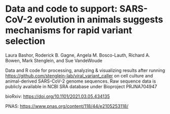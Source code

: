 # Data and code to support: SARS-CoV-2 evolution in animals suggests mechanisms for rapid variant selection
Laura Bashor, Roderick B. Gagne, Angela M. Bosco-Lauth, Richard A. Bowen, Mark Stenglein, and Sue VandeWoude

Data and R code for processing, analyzing & visualizing results after running https://github.com/stenglein-lab/viral_variant_caller
on cell culture and animal-derived SARS-CoV-2 genome sequences. Raw sequence data is publicly available in NCBI SRA database under Bioproject PRJNA704947

bioRxiv: https://doi.org/10.1101/2021.03.05.434135 

PNAS: https://www.pnas.org/content/118/44/e2105253118/
